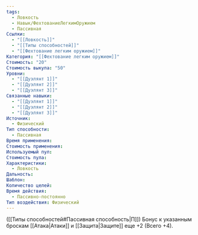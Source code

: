 ```yaml
---
tags:
  - Ловкость
  - Навык/ФехтованиеЛегкимОружием
  - Пассивная
Ссылки:
  - "[[Ловкость]]"
  - "[[Типы способностей]]"
  - "[[Фехтование легким оружием]]"
Категория: "[[Фехтование легким оружием]]"
Стоимость: "20"
Стоимость выкупа: "50"
Уровни:
  - "[[Дуэлянт 1]]"
  - "[[Дуэлянт 2]]"
  - "[[Дуэлянт 3]]"
Связанные навыки:
  - "[[Дуэлянт 1]]"
  - "[[Дуэлянт 2]]"
  - "[[Дуэлянт 3]]"
Источник:
  - Физический
Тип способности:
  - Пассивная
Время применения: 
Стоимость применения: 
Используемый пул: 
Стоимость пула: 
Характеристики:
  - Ловкость
Дальность: 
Шаблон: 
Количество целей: 
Время действия:
  - Пассивно-постоянно
Тип воздействия: Физический
---
```

([[Типы способностей#Пассивная способность|П]]) Бонус к указанным броскам [[Атака|Атаки]] и [[Защита|Защите]] еще +2 (Всего +4). 